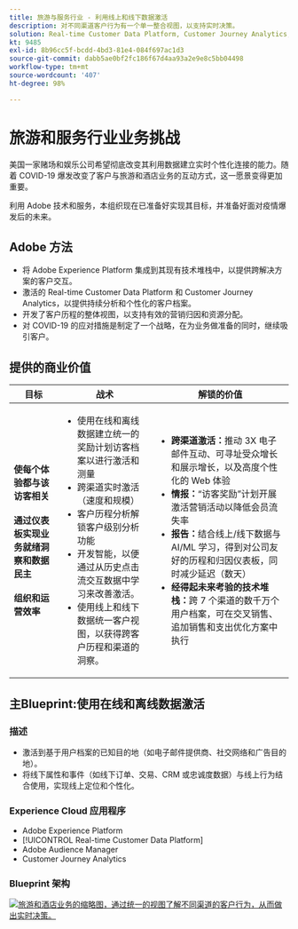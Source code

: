 ```yaml
---
title: 旅游与服务行业 - 利用线上和线下数据激活
description: 对不同渠道客户行为有一个单一整合视图，以支持实时决策。
solution: Real-time Customer Data Platform, Customer Journey Analytics, Analytics, Audience Manager, Experience Manager, Target
kt: 9485
exl-id: 8b96cc5f-bcdd-4bd3-81e4-084f697ac1d3
source-git-commit: dabb5ae0bf2fc186f67d4aa93a2e9e8c5bb04498
workflow-type: tm+mt
source-wordcount: '407'
ht-degree: 98%

---
```


# 旅游和服务行业业务挑战

美国一家赌场和娱乐公司希望彻底改变其利用数据建立实时个性化连接的能力。随着 COVID-19 爆发改变了客户与旅游和酒店业务的互动方式，这一愿景变得更加重要。

利用 Adobe 技术和服务，本组织现在已准备好实现其目标，并准备好面对疫情爆发后的未来。

## Adobe 方法

* 将 Adobe Experience Platform 集成到其现有技术堆栈中，以提供跨解决方案的客户交互。
* 激活的 Real-time Customer Data Platform 和 Customer Journey Analytics，以提供持续分析和个性化的客户档案。
* 开发了客户历程的整体视图，以支持有效的营销归因和资源分配。
* 对 COVID-19 的应对措施是制定了一个战略，在为业务做准备的同时，继续吸引客户。

## 提供的商业价值

| 目标 | 战术 | 解锁的价值 |
|---|---|---|
| **使每个体验都与该访客相关&#x200B;**<br></br>**通过仪表板实现业务就绪洞察和数据民主&#x200B;**<br></br>**组织和运营效率**</ul> | <ul><li>使用在线和离线数据建立统一的奖励计划访客档案以进行激活和测量</li><li>跨渠道实时激活（速度和规模）</li><li>客户历程分析解锁客户级别分析功能</li><li>开发智能，以便通过从历史点击流交互数据中学习来改善激活。</li><li>使用线上和线下数据统一客户视图，以获得跨客户历程和渠道的洞察。</li></ul> | <ul><li><strong>跨渠道激活：</strong>推动 3X 电子邮件互动、可寻址受众增长和展示增长，以及高度个性化的 Web 体验 </li><li><strong>情报：</strong>“访客奖励”计划开展激活营销活动以降低会员流失率</li><li><strong>报告：</strong>结合线上/线下数据与 AI/ML 学习，得到对公司友好的历程和归因仪表板，同时减少延迟（数天）</li><li><strong>经得起未来考验的技术堆栈：</strong>跨 7 个渠道的数千万个用户档案，可在交叉销售、追加销售和支出优化方案中执行</li></ul> |

## 主Blueprint:使用在线和离线数据激活

### 描述

<ul><li>激活到基于用户档案的已知目的地（如电子邮件提供商、社交网络和广告目的地）。</li><li>将线下属性和事件（如线下订单、交易、CRM 或忠诚度数据）与线上行为结合使用，实现线上定位和个性化。</li></li></ul>

### Experience Cloud 应用程序

<ul><li>Adobe Experience Platform    </li><li>[!UICONTROL Real-time Customer Data Platform]</li><li>Adobe Audience Manager</li><li>Customer Journey Analytics</li></ul>

### Blueprint 架构

<a href="https://experienceleague.adobe.com/docs/blueprints-learn/architecture/audience-activation/platform-and-applications.html?lang=zh-Hans"><img alt="旅游和酒店业务的缩略图，通过统一的视图了解不同渠道的客户行为，从而做出实时决策。" src="https://experienceleague.adobe.com/docs/blueprints-learn/assets/known_activation.svg" class="modal-image" /></a>
